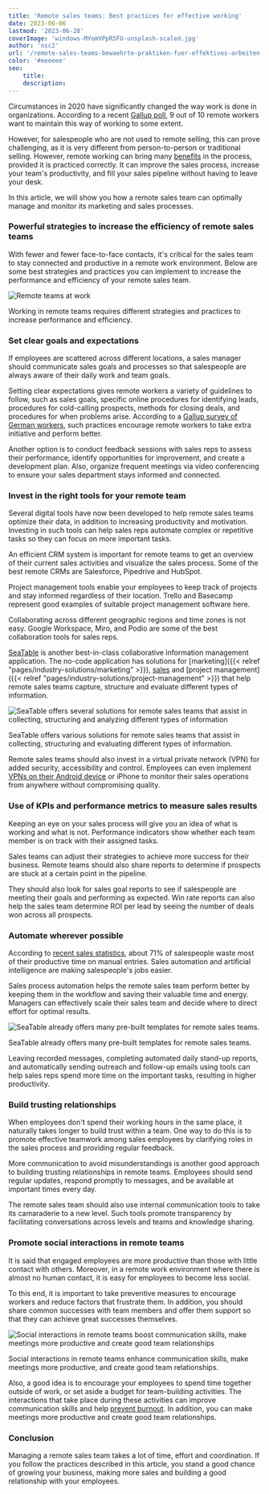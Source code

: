 ```yaml
---
title: 'Remote sales teams: Best practices for effective working'
date: 2023-06-06
lastmod: '2023-06-28'
coverImage: 'windows-MYomVPpR5FU-unsplash-scaled.jpg'
author: 'nsc2'
url: '/remote-sales-teams-bewaehrte-praktiken-fuer-effektives-arbeiten'
color: '#eeeeee'
seo:
    title:
    description:
---
```


Circumstances in 2020 have significantly changed the way work is done in organizations. According to a recent [Gallup poll](https://news.gallup.com/poll/355907/remote-work-persisting-trending-permanent.aspx), 9 out of 10 remote workers want to maintain this way of working to some extent.

However, for salespeople who are not used to remote selling, this can prove challenging, as it is very different from person-to-person or traditional selling. However, remote working can bring many [benefits](https://myquickcloud.com/blog/productivity/benefits-of-remote-work/) in the process, provided it is practiced correctly. It can improve the sales process, increase your team's productivity, and fill your sales pipeline without having to leave your desk.

In this article, we will show you how a remote sales team can optimally manage and monitor its marketing and sales processes.

### Powerful strategies to increase the efficiency of remote sales teams

With fewer and fewer face-to-face contacts, it's critical for the sales team to stay connected and productive in a remote work environment. Below are some best strategies and practices you can implement to increase the performance and efficiency of your remote sales team.

![Remote teams at work](sigmund-eTgMFFzroGc-unsplash-scaled-e1686045067675.jpg)

Working in remote teams requires different strategies and practices to increase performance and efficiency.

### Set clear goals and expectations

If employees are scattered across different locations, a sales manager should communicate sales goals and processes so that salespeople are always aware of their daily work and team goals.

Setting clear expectations gives remote workers a variety of guidelines to follow, such as sales goals, specific online procedures for identifying leads, procedures for cold-calling prospects, methods for closing deals, and procedures for when problems arise. According to a [Gallup survey of German workers](http://www.gallup.com/businessjournal/186164/employees-don-know-expected-work.aspx), such practices encourage remote workers to take extra initiative and perform better.

Another option is to conduct feedback sessions with sales reps to assess their performance, identify opportunities for improvement, and create a development plan. Also, organize frequent meetings via video conferencing to ensure your sales department stays informed and connected.

### Invest in the right tools for your remote team

Several digital tools have now been developed to help remote sales teams optimize their data, in addition to increasing productivity and motivation. Investing in such tools can help sales reps automate complex or repetitive tasks so they can focus on more important tasks.

An efficient CRM system is important for remote teams to get an overview of their current sales activities and visualize the sales process. Some of the best remote CRMs are Salesforce, Pipedrive and HubSpot.

Project management tools enable your employees to keep track of projects and stay informed regardless of their location. Trello and Basecamp represent good examples of suitable project management software here.

Collaborating across different geographic regions and time zones is not easy. Google Workspace, Miro, and Podio are some of the best collaboration tools for sales reps.

[SeaTable](https://seatable.io/en/) is another best-in-class collaborative information management application. The no-code application has solutions for [marketing]({{< relref "pages/industry-solutions/marketing" >}}), [sales](https://seatable.io/en/vertrieb/) and [project management]({{< relref "pages/industry-solutions/project-management" >}}) that help remote sales teams capture, structure and evaluate different types of information.

![SeaTable offers several solutions for remote sales teams that assist in collecting, structuring and analyzing different types of information](Ansicht_Offers.png)

SeaTable offers various solutions for remote sales teams that assist in collecting, structuring and evaluating different types of information.

Remote sales teams should also invest in a virtual private network (VPN) for added security, accessibility and control. Employees can even implement [VPNs on their Android device](https://cybernews.com/best-vpn/free-vpn-for-android/) or iPhone to monitor their sales operations from anywhere without compromising quality.

### Use of KPIs and performance metrics to measure sales results

Keeping an eye on your sales process will give you an idea of what is working and what is not. Performance indicators show whether each team member is on track with their assigned tasks.

Sales teams can adjust their strategies to achieve more success for their business. Remote teams should also share reports to determine if prospects are stuck at a certain point in the pipeline.

They should also look for sales goal reports to see if salespeople are meeting their goals and performing as expected. Win rate reports can also help the sales team determine ROI per lead by seeing the number of deals won across all prospects.

### Automate wherever possible

According to [recent sales statistics](https://www.heinzmarketing.com/2015/02/15-inside-sales-statistics-last-weeks-aa-isp-front-lines-conference/), about 71% of salespeople waste most of their productive time on manual entries. Sales automation and artificial intelligence are making salespeople's jobs easier.

Sales process automation helps the remote sales team perform better by keeping them in the workflow and saving their valuable time and energy. Managers can effectively scale their sales team and decide where to direct effort for optimal results.

![SeaTable already offers many pre-built templates for remote sales teams.](templates-crm-remote.png)

SeaTable already offers many pre-built templates for remote sales teams.

Leaving recorded messages, completing automated daily stand-up reports, and automatically sending outreach and follow-up emails using tools can help sales reps spend more time on the important tasks, resulting in higher productivity.

### Build trusting relationships

When employees don't spend their working hours in the same place, it naturally takes longer to build trust within a team. One way to do this is to promote effective teamwork among sales employees by clarifying roles in the sales process and providing regular feedback.

More communication to avoid misunderstandings is another good approach to building trusting relationships in remote teams. Employees should send regular updates, respond promptly to messages, and be available at important times every day.

The remote sales team should also use internal communication tools to take its camaraderie to a new level. Such tools promote transparency by facilitating conversations across levels and teams and knowledge sharing.

### Promote social interactions in remote teams

It is said that engaged employees are more productive than those with little contact with others. Moreover, in a remote work environment where there is almost no human contact, it is easy for employees to become less social.

To this end, it is important to take preventive measures to encourage workers and reduce factors that frustrate them. In addition, you should share common successes with team members and offer them support so that they can achieve great successes themselves.

![Social interactions in remote teams boost communication skills, make meetings more productive and create good team relationships](antenna-ZDN-G1xBWHY-unsplash-scaled-e1686045663343-711x474.jpg)

Social interactions in remote teams enhance communication skills, make meetings more productive, and create good team relationships.

Also, a good idea is to encourage your employees to spend time together outside of work, or set aside a budget for team-building activities. The interactions that take place during these activities can improve communication skills and help [prevent burnout](https://breadnbeyond.com/articles/wfh-burnout/). In addition, you can make meetings more productive and create good team relationships.

### Conclusion

Managing a remote sales team takes a lot of time, effort and coordination. If you follow the practices described in this article, you stand a good chance of growing your business, making more sales and building a good relationship with your employees.
